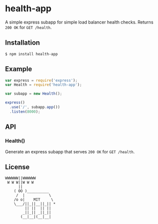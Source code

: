 # health-app

  A simple express subapp for simple load balancer health checks. Returns `200 OK` for `GET /health`. 

## Installation

    $ npm install health-app

## Example

```js
var express = require('express');
var Health = require('health-app');

var subapp = new Health();

express()
  .use('/', subapp.app())
  .listen(8000);
```

## API

### Health()

  Generate an express subapp that serves `200 OK` for `GET /health`.

## License

```
WWWWWW||WWWWWW
 W W W||W W W
      ||
    ( OO )__________
     /  |           \
    /o o|    MIT     \
    \___/||_||__||_|| *
         || ||  || ||
        _||_|| _||_||
       (__|__|(__|__|
```